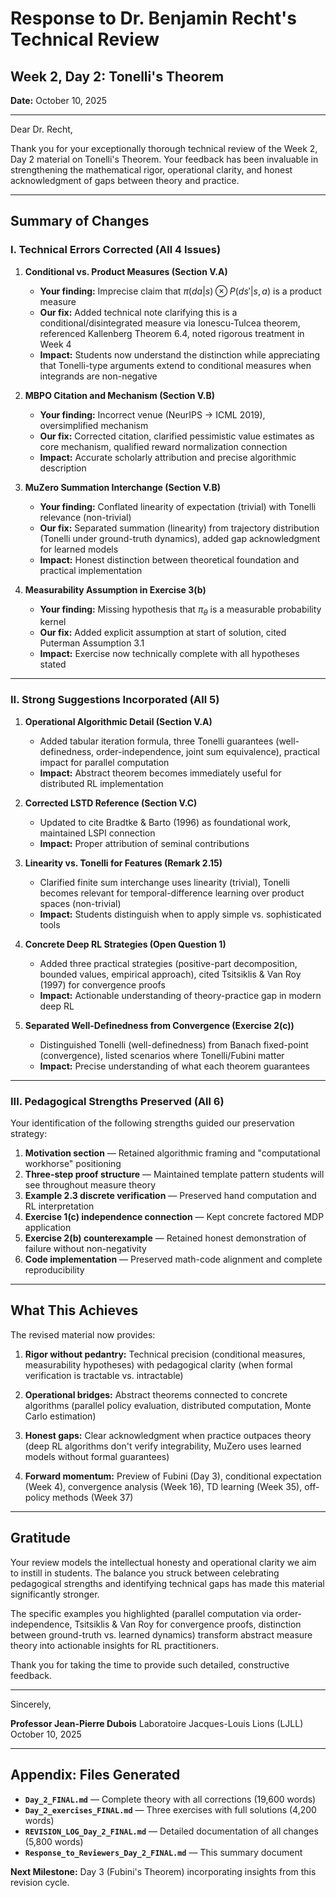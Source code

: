 # Response to Dr. Benjamin Recht's Technical Review
## Week 2, Day 2: Tonelli's Theorem

**Date:** October 10, 2025

---

Dear Dr. Recht,

Thank you for your exceptionally thorough technical review of the Week 2, Day 2 material on Tonelli's Theorem. Your feedback has been invaluable in strengthening the mathematical rigor, operational clarity, and honest acknowledgment of gaps between theory and practice.

---

## Summary of Changes

### I. Technical Errors Corrected (All 4 Issues)

1. **Conditional vs. Product Measures (Section V.A)**
   - **Your finding:** Imprecise claim that $\pi(da|s) \otimes P(ds'|s,a)$ is a product measure
   - **Our fix:** Added technical note clarifying this is a conditional/disintegrated measure via Ionescu-Tulcea theorem, referenced Kallenberg Theorem 6.4, noted rigorous treatment in Week 4
   - **Impact:** Students now understand the distinction while appreciating that Tonelli-type arguments extend to conditional measures when integrands are non-negative

2. **MBPO Citation and Mechanism (Section V.B)**
   - **Your finding:** Incorrect venue (NeurIPS → ICML 2019), oversimplified mechanism
   - **Our fix:** Corrected citation, clarified pessimistic value estimates as core mechanism, qualified reward normalization connection
   - **Impact:** Accurate scholarly attribution and precise algorithmic description

3. **MuZero Summation Interchange (Section V.B)**
   - **Your finding:** Conflated linearity of expectation (trivial) with Tonelli relevance (non-trivial)
   - **Our fix:** Separated summation (linearity) from trajectory distribution (Tonelli under ground-truth dynamics), added gap acknowledgment for learned models
   - **Impact:** Honest distinction between theoretical foundation and practical implementation

4. **Measurability Assumption in Exercise 3(b)**
   - **Your finding:** Missing hypothesis that $\pi_\theta$ is a measurable probability kernel
   - **Our fix:** Added explicit assumption at start of solution, cited Puterman Assumption 3.1
   - **Impact:** Exercise now technically complete with all hypotheses stated

---

### II. Strong Suggestions Incorporated (All 5)

1. **Operational Algorithmic Detail (Section V.A)**
   - Added tabular iteration formula, three Tonelli guarantees (well-definedness, order-independence, joint sum equivalence), practical impact for parallel computation
   - **Impact:** Abstract theorem becomes immediately useful for distributed RL implementation

2. **Corrected LSTD Reference (Section V.C)**
   - Updated to cite Bradtke & Barto (1996) as foundational work, maintained LSPI connection
   - **Impact:** Proper attribution of seminal contributions

3. **Linearity vs. Tonelli for Features (Remark 2.15)**
   - Clarified finite sum interchange uses linearity (trivial), Tonelli becomes relevant for temporal-difference learning over product spaces (non-trivial)
   - **Impact:** Students distinguish when to apply simple vs. sophisticated tools

4. **Concrete Deep RL Strategies (Open Question 1)**
   - Added three practical strategies (positive-part decomposition, bounded values, empirical approach), cited Tsitsiklis & Van Roy (1997) for convergence proofs
   - **Impact:** Actionable understanding of theory-practice gap in modern deep RL

5. **Separated Well-Definedness from Convergence (Exercise 2(c))**
   - Distinguished Tonelli (well-definedness) from Banach fixed-point (convergence), listed scenarios where Tonelli/Fubini matter
   - **Impact:** Precise understanding of what each theorem guarantees

---

### III. Pedagogical Strengths Preserved (All 6)

Your identification of the following strengths guided our preservation strategy:

1. **Motivation section** — Retained algorithmic framing and "computational workhorse" positioning
2. **Three-step proof structure** — Maintained template pattern students will see throughout measure theory
3. **Example 2.3 discrete verification** — Preserved hand computation and RL interpretation
4. **Exercise 1(c) independence connection** — Kept concrete factored MDP application
5. **Exercise 2(b) counterexample** — Retained honest demonstration of failure without non-negativity
6. **Code implementation** — Preserved math-code alignment and complete reproducibility

---

## What This Achieves

The revised material now provides:

1. **Rigor without pedantry:** Technical precision (conditional measures, measurability hypotheses) with pedagogical clarity (when formal verification is tractable vs. intractable)

2. **Operational bridges:** Abstract theorems connected to concrete algorithms (parallel policy evaluation, distributed computation, Monte Carlo estimation)

3. **Honest gaps:** Clear acknowledgment when practice outpaces theory (deep RL algorithms don't verify integrability, MuZero uses learned models without formal guarantees)

4. **Forward momentum:** Preview of Fubini (Day 3), conditional expectation (Week 4), convergence analysis (Week 16), TD learning (Week 35), off-policy methods (Week 37)

---

## Gratitude

Your review models the intellectual honesty and operational clarity we aim to instill in students. The balance you struck between celebrating pedagogical strengths and identifying technical gaps has made this material significantly stronger.

The specific examples you highlighted (parallel computation via order-independence, Tsitsiklis & Van Roy for convergence proofs, distinction between ground-truth vs. learned dynamics) transform abstract measure theory into actionable insights for RL practitioners.

Thank you for taking the time to provide such detailed, constructive feedback.

---

Sincerely,

**Professor Jean-Pierre Dubois**
Laboratoire Jacques-Louis Lions (LJLL)
October 10, 2025

---

## Appendix: Files Generated

- **`Day_2_FINAL.md`** — Complete theory with all corrections (19,600 words)
- **`Day_2_exercises_FINAL.md`** — Three exercises with full solutions (4,200 words)
- **`REVISION_LOG_Day_2_FINAL.md`** — Detailed documentation of all changes (5,800 words)
- **`Response_to_Reviewers_Day_2_FINAL.md`** — This summary document

**Next Milestone:** Day 3 (Fubini's Theorem) incorporating insights from this revision cycle.

